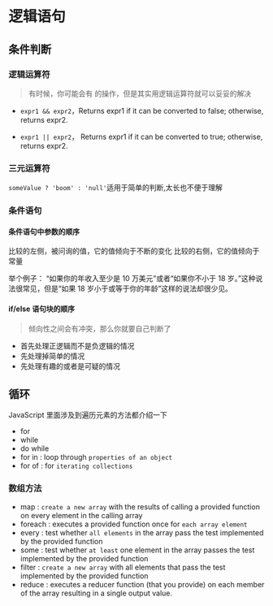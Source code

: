 # 逻辑语句

## 条件判断

### 逻辑运算符

> 有时候，你可能会有 的操作，但是其实用逻辑运算符就可以妥妥的解决

- `expr1 && expr2`，Returns expr1 if it can be converted to false; otherwise, returns expr2.

- `expr1 || expr2`， Returns expr1 if it can be converted to true; otherwise, returns expr2.

### 三元运算符

`someValue ? 'boom' : 'null'`适用于简单的判断,太长也不便于理解

### 条件语句

#### 条件语句中参数的顺序

比较的左侧，被问询的值，它的值倾向于不断的变化
比较的右侧，它的值倾向于常量

举个例子： “如果你的年收入至少是 10 万美元”或者“如果你不小于 18 岁。”这种说法很常见，但是“如果 18 岁小于或等于你的年龄”这样的说法却很少见。

#### if/else 语句块的顺序

> 倾向性之间会有冲突，那么你就要自己判断了

- 首先处理正逻辑而不是负逻辑的情况
- 先处理掉简单的情况
- 先处理有趣的或者是可疑的情况

## 循环

JavaScript 里面涉及到遍历元素的方法都介绍一下

- for
- while
- do while
- for in : loop through `properties of an object`
- for of : for `iterating collections`

### 数组方法

- map : `create a new array` with the results of calling a provided function on every element in the calling array
- foreach : executes a provided function once for `each array element`
- every : test whether `all elements` in the array pass the test implemented by the provided function
- some : test whether `at least` one element in the array passes the test implemented by the provided function
- filter : `create a new array` with all elements that pass the test implemented by the provided function
- reduce : executes a reducer function (that you provide) on each member of the array resulting in a single output value.
